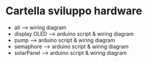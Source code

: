 # Cartella sviluppo hardware 

* all --> wiring diagram 
* display OLED --> arduino script & wiring diagram
* pump --> arduino script & wiring diagram
* semaphore --> arduino script & wiring diagram
* solarPanel --> arduino script & wiring diagram
